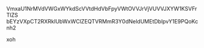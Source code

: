 VmxaU1NrMVdVWGxWYkdScVVtdHdVbFpyVWtOVVJrVjVUVVJXYW1KSVFrTlZS
bEYzVXpCT2RXRklUbWxWClZEQTVRMmR3Y0dNeldUMEtDblpvY1E9PQoKcnh2

xoh